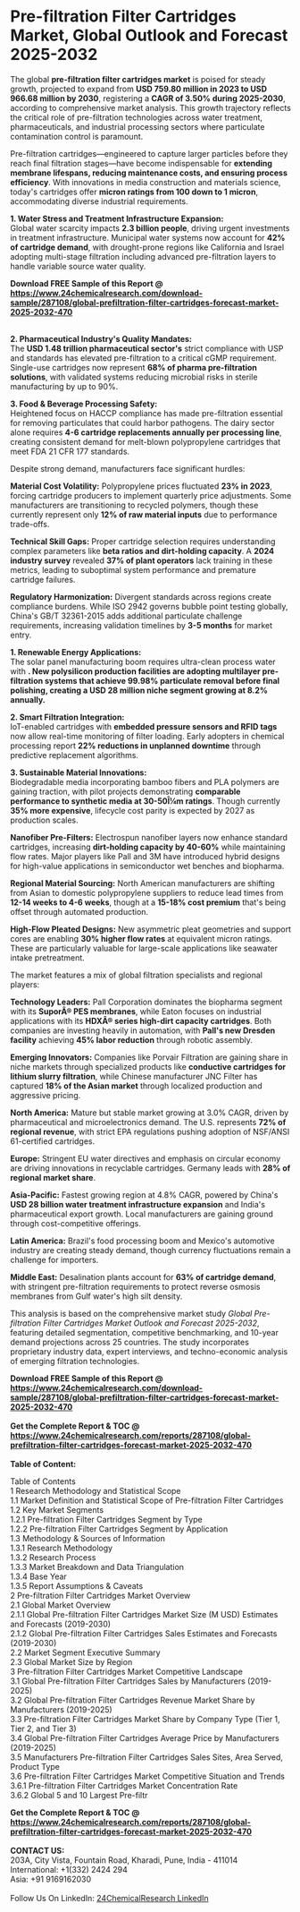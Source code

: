 <h1>Pre-filtration Filter Cartridges Market, Global Outlook and Forecast 2025-2032</h1><p>The global <strong>pre-filtration filter cartridges market</strong> is poised for steady growth, projected to expand from <strong>USD 759.80 million in 2023 to USD 966.68 million by 2030</strong>, registering a <strong>CAGR of 3.50% during 2025-2030</strong>, according to comprehensive market analysis. This growth trajectory reflects the critical role of pre-filtration technologies across water treatment, pharmaceuticals, and industrial processing sectors where particulate contamination control is paramount.</p><p>Pre-filtration cartridges—engineered to capture larger particles before they reach final filtration stages—have become indispensable for <strong>extending membrane lifespans, reducing maintenance costs, and ensuring process efficiency</strong>. With innovations in media construction and materials science, today's cartridges offer <strong>micron ratings from 100 down to 1 micron</strong>, accommodating diverse industrial requirements.</p><p><strong>1. Water Stress and Treatment Infrastructure Expansion:</strong><br>
Global water scarcity impacts <strong>2.3 billion people</strong>, driving urgent investments in treatment infrastructure. Municipal water systems now account for <strong>42% of cartridge demand</strong>, with drought-prone regions like California and Israel adopting multi-stage filtration including advanced pre-filtration layers to handle variable source water quality.</p><div><b>Download FREE Sample of this Report @ 
            <a href="https://www.24chemicalresearch.com/download-sample/287108/global-prefiltration-filter-cartridges-forecast-market-2025-2032-470">
            https://www.24chemicalresearch.com/download-sample/287108/global-prefiltration-filter-cartridges-forecast-market-2025-2032-470</a></b></div><br><p><strong>2. Pharmaceutical Industry's Quality Mandates:</strong><br>
The <strong>USD 1.48 trillion pharmaceutical sector's</strong> strict compliance with USP  and  standards has elevated pre-filtration to a critical cGMP requirement. Single-use cartridges now represent <strong>68% of pharma pre-filtration solutions</strong>, with validated systems reducing microbial risks in sterile manufacturing by up to 90%.</p><p><strong>3. Food &amp; Beverage Processing Safety:</strong><br>
Heightened focus on HACCP compliance has made pre-filtration essential for removing particulates that could harbor pathogens. The dairy sector alone requires <strong>4-6 cartridge replacements annually per processing line</strong>, creating consistent demand for melt-blown polypropylene cartridges that meet FDA 21 CFR 177 standards.</p><p>Despite strong demand, manufacturers face significant hurdles:</p><p><strong>Material Cost Volatility:</strong> Polypropylene prices fluctuated <strong>23% in 2023</strong>, forcing cartridge producers to implement quarterly price adjustments. Some manufacturers are transitioning to recycled polymers, though these currently represent only <strong>12% of raw material inputs</strong> due to performance trade-offs.</p><p><strong>Technical Skill Gaps:</strong> Proper cartridge selection requires understanding complex parameters like <strong>beta ratios and dirt-holding capacity</strong>. A <strong>2024 industry survey</strong> revealed <strong>37% of plant operators</strong> lack training in these metrics, leading to suboptimal system performance and premature cartridge failures.</p><p><strong>Regulatory Harmonization:</strong> Divergent standards across regions create compliance burdens. While ISO 2942 governs bubble point testing globally, China's GB/T 32361-2015 adds additional particulate challenge requirements, increasing validation timelines by <strong>3-5 months</strong> for market entry.</p><p><strong>1. Renewable Energy Applications:</strong><br>
The solar panel manufacturing boom requires ultra-clean process water with <strong>. New polysilicon production facilities are adopting multilayer pre-filtration systems that achieve <strong>99.98% particulate removal</strong> before final polishing, creating a <strong>USD 28 million niche segment</strong> growing at 8.2% annually.</strong></p><p><strong>2. Smart Filtration Integration:</strong><br>
IoT-enabled cartridges with <strong>embedded pressure sensors and RFID tags</strong> now allow real-time monitoring of filter loading. Early adopters in chemical processing report <strong>22% reductions in unplanned downtime</strong> through predictive replacement algorithms.</p><p><strong>3. Sustainable Material Innovations:</strong><br>
Biodegradable media incorporating bamboo fibers and PLA polymers are gaining traction, with pilot projects demonstrating <strong>comparable performance to synthetic media at 30-50Î¼m ratings</strong>. Though currently <strong>35% more expensive</strong>, lifecycle cost parity is expected by 2027 as production scales.</p><p><strong>Nanofiber Pre-Filters:</strong> Electrospun nanofiber layers now enhance standard cartridges, increasing <strong>dirt-holding capacity by 40-60%</strong> while maintaining flow rates. Major players like Pall and 3M have introduced hybrid designs for high-value applications in semiconductor wet benches and biopharma.</p><p><strong>Regional Material Sourcing:</strong> North American manufacturers are shifting from Asian to domestic polypropylene suppliers to reduce lead times from <strong>12-14 weeks to 4-6 weeks</strong>, though at a <strong>15-18% cost premium</strong> that's being offset through automated production.</p><p><strong>High-Flow Pleated Designs:</strong> New asymmetric pleat geometries and support cores are enabling <strong>30% higher flow rates</strong> at equivalent micron ratings. These are particularly valuable for large-scale applications like seawater intake pretreatment.</p><p>The market features a mix of global filtration specialists and regional players:</p><p><strong>Technology Leaders:</strong> Pall Corporation dominates the biopharma segment with its <strong>SuporÂ® PES membranes</strong>, while Eaton focuses on industrial applications with its <strong>HDXÂ® series high-dirt capacity cartridges</strong>. Both companies are investing heavily in automation, with <strong>Pall's new Dresden facility</strong> achieving <strong>45% labor reduction</strong> through robotic assembly.</p><p><strong>Emerging Innovators:</strong> Companies like Porvair Filtration are gaining share in niche markets through specialized products like <strong>conductive cartridges for lithium slurry filtration</strong>, while Chinese manufacturer JNC Filter has captured <strong>18% of the Asian market</strong> through localized production and aggressive pricing.</p><p><strong>North America:</strong> Mature but stable market growing at 3.0% CAGR, driven by pharmaceutical and microelectronics demand. The U.S. represents <strong>72% of regional revenue</strong>, with strict EPA regulations pushing adoption of NSF/ANSI 61-certified cartridges.</p><p><strong>Europe:</strong> Stringent EU water directives and emphasis on circular economy are driving innovations in recyclable cartridges. Germany leads with <strong>28% of regional market share</strong>.</p><p><strong>Asia-Pacific:</strong> Fastest growing region at 4.8% CAGR, powered by China's <strong>USD 28 billion water treatment infrastructure expansion</strong> and India's pharmaceutical export growth. Local manufacturers are gaining ground through cost-competitive offerings.</p><p><strong>Latin America:</strong> Brazil's food processing boom and Mexico's automotive industry are creating steady demand, though currency fluctuations remain a challenge for importers.</p><p><strong>Middle East:</strong> Desalination plants account for <strong>63% of cartridge demand</strong>, with stringent pre-filtration requirements to protect reverse osmosis membranes from Gulf water's high silt density.</p><p>This analysis is based on the comprehensive market study <em>Global Pre-filtration Filter Cartridges Market Outlook and Forecast 2025-2032</em>, featuring detailed segmentation, competitive benchmarking, and 10-year demand projections across 25 countries. The study incorporates proprietary industry data, expert interviews, and techno-economic analysis of emerging filtration technologies.</p><div><b>Download FREE Sample of this Report @ 
            <a href="https://www.24chemicalresearch.com/download-sample/287108/global-prefiltration-filter-cartridges-forecast-market-2025-2032-470">
            https://www.24chemicalresearch.com/download-sample/287108/global-prefiltration-filter-cartridges-forecast-market-2025-2032-470</a></b></div><br><div><b>Get the Complete Report & TOC @ 
            <a href="https://www.24chemicalresearch.com/reports/287108/global-prefiltration-filter-cartridges-forecast-market-2025-2032-470">
            https://www.24chemicalresearch.com/reports/287108/global-prefiltration-filter-cartridges-forecast-market-2025-2032-470</a></b></div><br>
            <b>Table of Content:</b><p>Table of Contents<br />
1 Research Methodology and Statistical Scope<br />
1.1 Market Definition and Statistical Scope of Pre-filtration Filter Cartridges<br />
1.2 Key Market Segments<br />
1.2.1 Pre-filtration Filter Cartridges Segment by Type<br />
1.2.2 Pre-filtration Filter Cartridges Segment by Application<br />
1.3 Methodology & Sources of Information<br />
1.3.1 Research Methodology<br />
1.3.2 Research Process<br />
1.3.3 Market Breakdown and Data Triangulation<br />
1.3.4 Base Year<br />
1.3.5 Report Assumptions & Caveats<br />
2 Pre-filtration Filter Cartridges Market Overview<br />
2.1 Global Market Overview<br />
2.1.1 Global Pre-filtration Filter Cartridges Market Size (M USD) Estimates and Forecasts (2019-2030)<br />
2.1.2 Global Pre-filtration Filter Cartridges Sales Estimates and Forecasts (2019-2030)<br />
2.2 Market Segment Executive Summary<br />
2.3 Global Market Size by Region<br />
3 Pre-filtration Filter Cartridges Market Competitive Landscape<br />
3.1 Global Pre-filtration Filter Cartridges Sales by Manufacturers (2019-2025)<br />
3.2 Global Pre-filtration Filter Cartridges Revenue Market Share by Manufacturers (2019-2025)<br />
3.3 Pre-filtration Filter Cartridges Market Share by Company Type (Tier 1, Tier 2, and Tier 3)<br />
3.4 Global Pre-filtration Filter Cartridges Average Price by Manufacturers (2019-2025)<br />
3.5 Manufacturers Pre-filtration Filter Cartridges Sales Sites, Area Served, Product Type<br />
3.6 Pre-filtration Filter Cartridges Market Competitive Situation and Trends<br />
3.6.1 Pre-filtration Filter Cartridges Market Concentration Rate<br />
3.6.2 Global 5 and 10 Largest Pre-filtr</p><div><b>Get the Complete Report & TOC @ 
            <a href="https://www.24chemicalresearch.com/reports/287108/global-prefiltration-filter-cartridges-forecast-market-2025-2032-470">
            https://www.24chemicalresearch.com/reports/287108/global-prefiltration-filter-cartridges-forecast-market-2025-2032-470</a></b></div><br><b>CONTACT US:</b><br>
            203A, City Vista, Fountain Road, Kharadi, Pune, India - 411014<br>
            International: +1(332) 2424 294<br>
            Asia: +91 9169162030 <br><br>
            Follow Us On LinkedIn: <a href="https://www.linkedin.com/company/24chemicalresearch/">24ChemicalResearch LinkedIn</a>